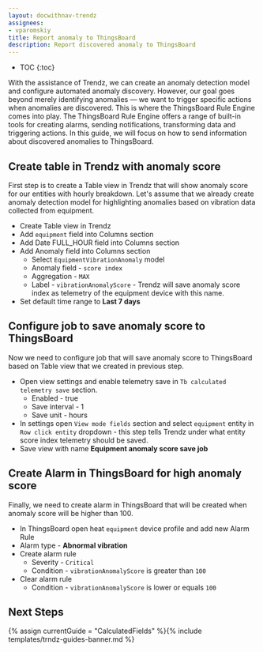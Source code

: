 ```yaml
---
layout: docwithnav-trendz
assignees:
- vparomskiy
title: Report anomaly to ThingsBoard
description: Report discovered anomaly to ThingsBoard
---
```


* TOC
{:toc}

With the assistance of Trendz, we can create an anomaly detection model and configure automated anomaly discovery. 
However, our goal goes beyond merely identifying anomalies — we want to trigger specific actions when anomalies are discovered. This is where the ThingsBoard Rule Engine comes into play.
The ThingsBoard Rule Engine offers a range of built-in tools for creating alarms, sending notifications, transforming data and triggering actions. 
In this guide, we will focus on how to send information about discovered anomalies to ThingsBoard.

## Create table in Trendz with anomaly score

First step is to create a Table view in Trendz that will show anomaly score for our entities with hourly breakdown. Let's assume that we already create anomaly detection model for highlighting anomalies based on vibration data collected from equipment.

* Create Table view in Trendz
* Add `equipment` field into Columns section
* Add Date FULL_HOUR field into Columns section
* Add Anomaly field into Columns section
    * Select `EquipmentVibrationAnomaly` model
    * Anomaly field - `score index`
    * Aggregation - `MAX`
    * Label - `vibrationAnomalyScore` - Trendz will save anomaly score index as telemetry of the equipment device with this name.
* Set default time range to **Last 7 days**

## Configure job to save anomaly score to ThingsBoard

Now we need to configure job that will save anomaly score to ThingsBoard based on Table view that we created in previous step. 

* Open view settings and enable telemetry save in `Tb calculated telemetry save` section.
  * Enabled - true
  * Save interval - 1
  * Save unit - hours
* In settings open `View mode fields` section and select `equipment` entity in `Row click entity` dropdown - this step tells Trendz under what entity score index telemetry should be saved.
* Save view with name **Equipment anomaly score save job**

## Create Alarm in ThingsBoard for high anomaly score

Finally, we need to create alarm in ThingsBoard that will be created when anomaly score will be higher than 100.

* In ThingsBoard open heat `equipment` device profile and add new Alarm Rule
* Alarm type - **Abnormal vibration**
* Create alarm rule
  * Severity - `Critical`
  * Condition - `vibrationAnomalyScore` is greater than `100`
* Clear alarm rule
  * Condition - `vibrationAnomalyScore` is lower or equals `100`

## Next Steps

{% assign currentGuide = "CalculatedFields" %}{% include templates/trndz-guides-banner.md %}